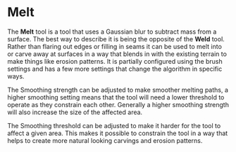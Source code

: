 # Melt

The **Melt** tool is a tool that uses a Gaussian blur to subtract mass from a surface. The best way to describe it is being the opposite of the **Weld** tool. Rather than flaring out edges or filling in seams it can be used to melt into or carve away at surfaces in a way that blends in with the existing terrain to make things like erosion patterns. It is partially configured using the brush settings and has a few more settings that change the algorithm in specific ways.

The Smoothing strength can be adjusted to make smoother melting paths, a higher smoothing setting means that the tool will need a lower threshold to operate as they constrain each other. Generally a higher smoothing strength will also increase the size of the affected area.

The Smoothing threshold can be adjusted to make it harder for the tool to affect a given area. This makes it possible to constrain the tool in a way that helps to create more natural looking carvings and erosion patterns.
